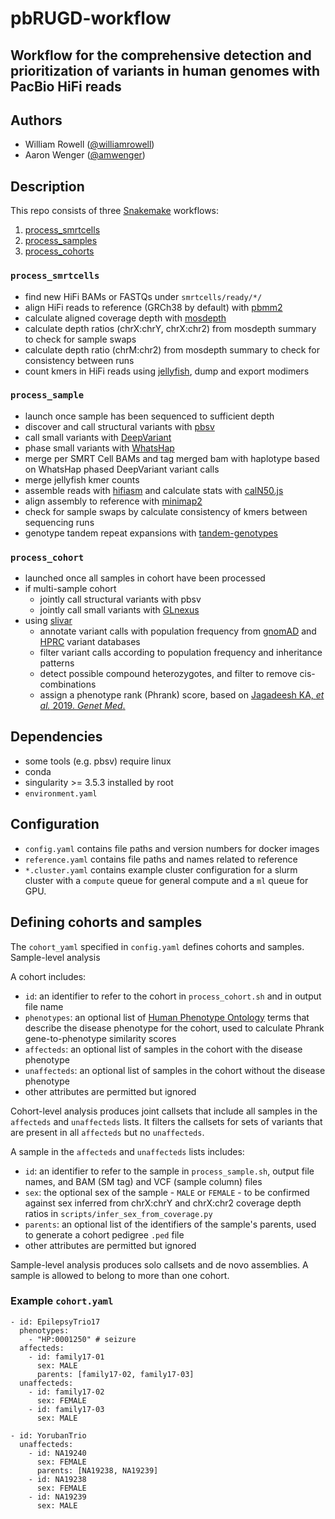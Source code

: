 # pbRUGD-workflow

## Workflow for the comprehensive detection and prioritization of variants in human genomes with PacBio HiFi reads

## Authors

- William Rowell ([@williamrowell](https://github.com/williamrowell))
- Aaron Wenger ([@amwenger](https://github.com/amwenger))

## Description

This repo consists of three [Snakemake](https://snakemake.readthedocs.io/en/stable/) workflows:

1. [process_smrtcells](#process_smrtcells)
2. [process_samples](#process_samples)
3. [process_cohorts](#process_cohorts)

### `process_smrtcells`

- find new HiFi BAMs or FASTQs under `smrtcells/ready/*/`
- align HiFi reads to reference (GRCh38 by default) with [pbmm2](https://github.com/PacificBiosciences/pbmm2)
- calculate aligned coverage depth with [mosdepth](https://github.com/brentp/mosdepth)
- calculate depth ratios (chrX:chrY, chrX:chr2) from mosdepth summary to check for sample swaps
- calculate depth ratio (chrM:chr2) from mosdepth summary to check for consistency between runs
- count kmers in HiFi reads using [jellyfish](https://github.com/gmarcais/Jellyfish), dump and export modimers

### `process_sample`

- launch once sample has been sequenced to sufficient depth
- discover and call structural variants with [pbsv](https://github.com/PacificBiosciences/pbsv)
- call small variants with [DeepVariant](https://github.com/google/deepvariant)
- phase small variants with [WhatsHap](https://github.com/whatshap/whatshap/)
- merge per SMRT Cell BAMs and tag merged bam with haplotype based on WhatsHap phased DeepVariant variant calls
- merge jellyfish kmer counts
- assemble reads with [hifiasm](https://github.com/chhylp123/hifiasm) and calculate stats with [calN50.js](https://github.com/lh3/calN50)
- align assembly to reference with [minimap2](https://github.com/lh3/minimap2)
- check for sample swaps by calculate consistency of kmers between sequencing runs
- genotype tandem repeat expansions with [tandem-genotypes](https://github.com/mcfrith/tandem-genotypes)

### `process_cohort`

- launched once all samples in cohort have been processed
- if multi-sample cohort
  - jointly call structural variants with pbsv
  - jointly call small variants with [GLnexus](https://github.com/dnanexus-rnd/GLnexus)
- using [slivar](https://github.com/brentp/slivar)
  - annotate variant calls with population frequency from [gnomAD](https://gnomad.broadinstitute.org) and [HPRC](https://humanpangenome.org) variant databases
  - filter variant calls according to population frequency and inheritance patterns
  - detect possible compound heterozygotes, and filter to remove cis-combinations
  - assign a phenotype rank (Phrank) score, based on [Jagadeesh KA, *et al.* 2019. *Genet Med*.](https://doi.org/10.1038/s41436-018-0072-y)

## Dependencies

- some tools (e.g. pbsv) require linux
- conda
- singularity >= 3.5.3 installed by root
- `environment.yaml`

## Configuration

- `config.yaml` contains file paths and version numbers for docker images
- `reference.yaml` contains file paths and names related to reference
- `*.cluster.yaml` contains example cluster configuration for a slurm cluster with a `compute` queue for general compute and a `ml` queue for GPU.

## Defining cohorts and samples
The `cohort_yaml` specified in `config.yaml` defines cohorts and samples.  Sample-level analysis 

A cohort includes:
* `id`: an identifier to refer to the cohort in `process_cohort.sh` and in output file name
* `phenotypes`: an optional list of [Human Phenotype Ontology](https://hpo.jax.org/app/) terms that describe the disease phenotype for the cohort, used to calculate Phrank gene-to-phenotype similarity scores
* `affecteds`: an optional list of samples in the cohort with the disease phenotype
* `unaffecteds`: an optional list of samples in the cohort without the disease phenotype
* other attributes are permitted but ignored

Cohort-level analysis produces joint callsets that include all samples in the `affecteds` and `unaffecteds` lists.  It filters the callsets for sets of variants that are present in all `affecteds` but no `unaffecteds`.

A sample in the `affecteds` and `unaffecteds` lists includes:
* `id`: an identifier to refer to the sample in `process_sample.sh`, output file names, and BAM (SM tag) and VCF (sample column) files
* `sex`: the optional sex of the sample - `MALE` or `FEMALE` - to be confirmed against sex inferred from chrX:chrY and chrX:chr2 coverage depth ratios in `scripts/infer_sex_from_coverage.py`
* `parents`: an optional list of the identifiers of the sample's parents, used to generate a cohort pedigree `.ped` file
* other attributes are permitted but ignored

Sample-level analysis produces solo callsets and de novo assemblies.
A sample is allowed to belong to more than one cohort.

### Example `cohort.yaml`
```
- id: EpilepsyTrio17
  phenotypes:
    - "HP:0001250" # seizure
  affecteds:
    - id: family17-01
      sex: MALE
      parents: [family17-02, family17-03]
  unaffecteds:
    - id: family17-02
      sex: FEMALE
    - id: family17-03
      sex: MALE

- id: YorubanTrio
  unaffecteds:
    - id: NA19240
      sex: FEMALE
      parents: [NA19238, NA19239]
    - id: NA19238
      sex: FEMALE
    - id: NA19239
      sex: MALE
```
